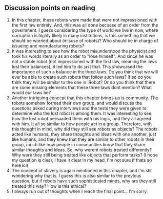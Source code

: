 ## Discussion points on reading


1. In this chapter, these robots were made that were not impressioned with the first law entirely. And, this was all done becuase of an order from the government. I guess considering the type of world we live in now, where corruption is highly likely in many institutions, is this something that we should be worried about (misuse of robots)? Who should be in charge of issueing and manufacturing robots? 
2. It was interesting to see how the robot misunderstood the physicist and took his words literally as an order to "lose himself". And since he was not a stable robot (not impressioned with the first law, meaning the laws lost their balances), it led him to do just that. This showcased the importance of such a balance in the three laws. Do you think that we will ever be able to create such robots that follow such laws? If so do you think they will be similar to the one in iRobot? Or do you think that there are some missing elements that these three laws dont mention? What would our laws be?
3. Another intriguing concept that this chapter brings up is community. The robots somehow formed their own group, and would discuss the questions asked during interviews and the tests they were given to determine who the lost robot is among them. It was interesting to see how the lost robot persuaded them with his logic, and they all agreed with him. It all so similar to how people act in a group. Therefore, with this thought in mind, why did they still see robots as objects? The robots acted like humans, they share thoughts and ideas with one another, just like humans, and they knew that they are similar to other robots in their group, much like how people in communities know that they share similar thoughts and ideas. So, why werent robots treated differently? Why were they still being treated like objects that perform tasks? (I hope my question is clear, I have it clear in my head, I'm not sure if thats so here lol)
4. The concept of slavery is again mentioned in this chapter, and I'm still wondering why that is. I guess this is also similar to the previous question, but if robots have such sophisticated minds, why are they still treated this way? How is this ethical?
5. I always run out of thoughts when I reach the final point... I'm sorry.
